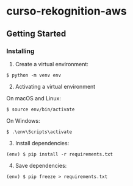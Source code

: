 # curso-rekognition-aws

## Getting Started

### Installing

1. Create a virtual environment:

```
$ python -m venv env
```

2. Activating a virtual environment

On macOS and Linux:
```
$ source env/bin/activate
```

On Windows:
```
$ .\env\Scripts\activate
```

3. Install dependencies:

```
(env) $ pip install -r requirements.txt
```

4. Save dependencies:

```
(env) $ pip freeze > requirements.txt
```
